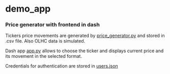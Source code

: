 # demo_app
### Price generator with frontend in dash

Tickers price movements are generated by [price_generator.py](/price_generator.py) and stored in .csv file. Also OLHC data is simulated.

Dash app [app.py](/app.py) allows to choose the ticker and displays current price and its movement in the selected format.

Credentials for authentication are stored in [users.json](/ins/users.json)
